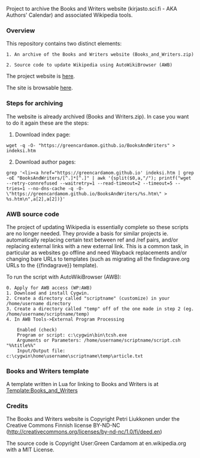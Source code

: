 Project to archive the Books and Writers website (kirjasto.sci.fi - AKA Authors' Calendar) and associated Wikipedia tools.

### Overview 

This repository contains two distinct elements:

	1. An archive of the Books and Writers website (Books_and_Writers.zip)
	
	2. Source code to update Wikipedia using AutoWikiBrowser (AWB)

The project website is [here](https://en.wikipedia.org/wiki/User:Green_Cardamom/kirjasto.sci.fi).

The site is browsable [here](https://greencardamom.github.io/BooksAndWriters).

### Steps for archiving 

The website is already archived (Books and Writers.zip). In case you want to do it again these are the steps:

1. Download index page:

```
wget -q -O- "https://greencardamom.github.io/BooksAndWriters" > indeksi.htm
```

2. Download author pages:

```
grep '<li><a href="https://greencardamom.github.io' indeksi.htm | grep -oE "BooksAndWriters/[^.]*[^.]" | awk '{split($0,a,"/"); printf("wget --retry-connrefused --waitretry=1 --read-timeout=2 --timeout=5 --tries=1 --no-dns-cache -q -O- \"https://greencardamom.github.io/BooksAndWriters/%s.htm\" > %s.htm\n",a[2],a[2])}'
```

### AWB source code 

The project of updating Wikipedia is essentially complete so these scripts are no longer needed. They provide a basis for similar projects 
ie. automatically replacing certain text between ref and /ref pairs, and/or replacing external links 
with a new external link. This is a common task, in particular as websites go offline and need Wayback replacements 
and/or changing bare URLs to templates (such as migrating all the findagrave.org URLs to the {{findagrave}} template).

To run the script with AutoWikiBrowser (AWB):

	0. Apply for AWB access (WP:AWB)
	1. Download and install Cygwin.
	2. Create a directory called "scriptname" (customize) in your /home/username directory
	3. Create a directory called "temp" off of the one made in step 2 (eg. /home/username/scriptname/temp)
	4. In AWB Tools->External Program Processing

		Enabled (check)
		Program or script: c:\cygwin\bin\tcsh.exe
		Arguments or Parameters: /home/username/scriptname/script.csh "%%title%%"
		Input/Output file: c:\cygwin\home\username\scriptname\temp\article.txt


### Books and Writers template 

A template written in Lua for linking to Books and Writers is at [Template:Books_and_Writers](https://en.wikipedia.org/wiki/Template:Books_and_Writers)

### Credits 

The Books and Writers website is Copyright Petri Liukkonen under the Creative Commons Finnish license BY-ND-NC (http://creativecommons.org/licenses/by-nd-nc/1.0/fi/deed.en)

The source code is Copyright User:Green Cardamom at en.wikipedia.org with a MIT License.




